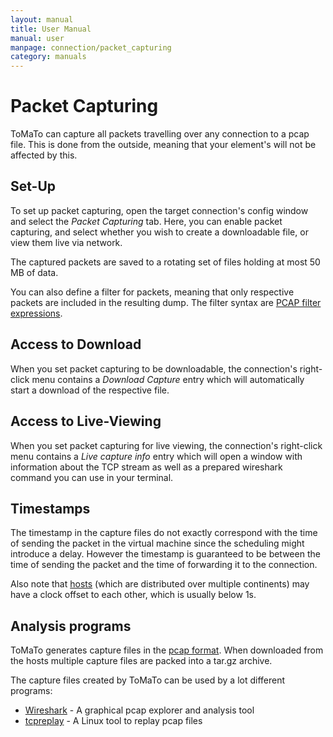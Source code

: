 ```yaml
---
layout: manual
title: User Manual
manual: user
manpage: connection/packet_capturing
category: manuals
---
```


# Packet Capturing

ToMaTo can capture all packets travelling over any connection to a pcap file. This is done from the outside, meaning that your element's will not be affected by this.


## Set-Up

To set up packet capturing, open the target connection's config window and select the _Packet Capturing_ tab. Here, you can enable packet capturing, and select whether you wish to create a downloadable file, or view them live via network.

The captured packets are saved to a rotating set of files holding at most 50 MB of data.

You can also define a filter for packets, meaning that only respective packets are included in the resulting dump. The filter syntax are [PCAP filter expressions](http://www.tcpdump.org/manpages/pcap-filter.7.html).

## Access to Download

When you set packet capturing to be downloadable, the connection's right-click menu contains a _Download Capture_ entry which will automatically start a download of the respective file.


## Access to Live-Viewing

When you set packet capturing for live viewing, the connection's right-click menu contains a _Live capture info_ entry which will open a window with information about the TCP stream as well as a prepared wireshark command you can use in your terminal.


## Timestamps

The timestamp in the capture files do not exactly correspond with the time of sending the packet in the virtual machine since the scheduling might introduce a delay. However the timestamp is guaranteed to be between the time of sending the packet and the time of forwarding it to the connection.

Also note that [hosts](../../site_host) (which are distributed over multiple continents) may have a clock offset to each other, which is usually below 1s.


## Analysis programs

ToMaTo generates capture files in the [pcap format](http://en.wikipedia.org/wiki/Pcap). When downloaded from the hosts multiple capture files are packed into a tar.gz archive.

The capture files created by ToMaTo can be used by a lot different programs:

* [Wireshark](http://www.wireshark.org) - A graphical pcap explorer and analysis tool
* [tcpreplay](http://tcpreplay.synfin.net/) - A Linux tool to replay pcap files

